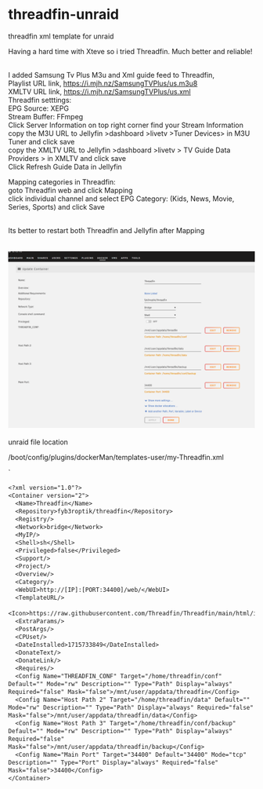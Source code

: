 # threadfin-unraid
threadfin xml template for unraid

Having a hard time with Xteve so i tried Threadfin. Much better and reliable!<br><br>

I added Samsung Tv Plus M3u and Xml guide feed to Threadfin, <br>
Playlist URL link, https://i.mjh.nz/SamsungTVPlus/us.m3u8 <br>
XMLTV URL link, https://i.mjh.nz/SamsungTVPlus/us.xml <br>
Threadfin setttings: <br>
EPG Source: XEPG<br>
Stream Buffer: FFmpeg<br>
Click Server Information on top right corner find your Stream Information<br>
copy the M3U URL to Jellyfin >dashboard >livetv >Tuner Devices> in M3U Tuner and click save<br>
copy the XMLTV URL to Jellyfin >dashboard >livetv > TV Guide Data Providers > in XMLTV and click save<br>
Click Refresh Guide Data in Jellyfin<br>

Mapping categories in Threadfin:<br>
goto Threadfin web and click Mapping<br>
click individual channel and select EPG Category: (Kids, News, Movie, Series, Sports)  and click Save<br><br>

Its better to restart both Threadfin and Jellyfin after Mapping<br>
<br><br>
<img src="https://github.com/jjone/threadfin-unraid/blob/main/Snipaste_2024-05-19_11-22-40.png">
<br><br>
unraid file location

/boot/config/plugins/dockerMan/templates-user/my-Threadfin.xml

`
`````
<?xml version="1.0"?>
<Container version="2">
  <Name>Threadfin</Name>
  <Repository>fyb3roptik/threadfin</Repository>
  <Registry/>
  <Network>bridge</Network>
  <MyIP/>
  <Shell>sh</Shell>
  <Privileged>false</Privileged>
  <Support/>
  <Project/>
  <Overview/>
  <Category/>
  <WebUI>http://[IP]:[PORT:34400]/web/</WebUI>
  <TemplateURL/>
  <Icon>https://raw.githubusercontent.com/Threadfin/Threadfin/main/html/img/threadfin.ico</Icon>
  <ExtraParams/>
  <PostArgs/>
  <CPUset/>
  <DateInstalled>1715733849</DateInstalled>
  <DonateText/>
  <DonateLink/>
  <Requires/>
  <Config Name="THREADFIN_CONF" Target="/home/threadfin/conf" Default="" Mode="rw" Description="" Type="Path" Display="always" Required="false" Mask="false">/mnt/user/appdata/threadfin</Config>
  <Config Name="Host Path 2" Target="/home/threadfin/data" Default="" Mode="rw" Description="" Type="Path" Display="always" Required="false" Mask="false">/mnt/user/appdata/threadfin/data</Config>
  <Config Name="Host Path 3" Target="/home/threadfin/conf/backup" Default="" Mode="rw" Description="" Type="Path" Display="always" Required="false" Mask="false">/mnt/user/appdata/threadfin/backup</Config>
  <Config Name="Main Port" Target="34400" Default="34400" Mode="tcp" Description="" Type="Port" Display="always" Required="false" Mask="false">34400</Config>
</Container>


